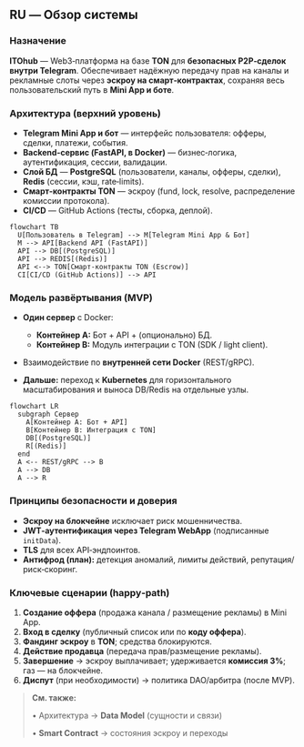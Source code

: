 ## RU — Обзор системы

### Назначение

**ITOhub** — Web3‑платформа на базе **TON** для **безопасных P2P‑сделок внутри Telegram**. Обеспечивает надёжную передачу прав на каналы и рекламные слоты через **эскроу на смарт‑контрактах**, сохраняя весь пользовательский путь в **Mini App и боте**.

### Архитектура (верхний уровень)

* **Telegram Mini App и бот** — интерфейс пользователя: офферы, сделки, платежи, события.
* **Backend‑сервис (FastAPI, в Docker)** — бизнес‑логика, аутентификация, сессии, валидации.
* **Слой БД** — **PostgreSQL** (пользователи, каналы, офферы, сделки), **Redis** (сессии, кэш, rate‑limits).
* **Смарт‑контракты TON** — эскроу (fund, lock, resolve, распределение комиссии протокола).
* **CI/CD** — GitHub Actions (тесты, сборка, деплой).

```mermaid
flowchart TB
  U[Пользователь в Telegram] --> M[Telegram Mini App & Бот]
  M --> API[Backend API (FastAPI)]
  API --> DB[(PostgreSQL)]
  API --> REDIS[(Redis)]
  API <--> TON[Смарт‑контракты TON (Escrow)]
  CI[CI/CD (GitHub Actions)] --> API
```

### Модель развёртывания (MVP)

* **Один сервер** с Docker:

  * **Контейнер A:** Бот + API + (опционально) БД.
  * **Контейнер B:** Модуль интеграции с TON (SDK / light client).
* Взаимодействие по **внутренней сети Docker** (REST/gRPC).
* **Дальше:** переход к **Kubernetes** для горизонтального масштабирования и выноса DB/Redis на отдельные узлы.

```mermaid
flowchart LR
  subgraph Сервер
    A[Контейнер A: Бот + API]
    B[Контейнер B: Интеграция с TON]
    DB[(PostgreSQL)]
    R[(Redis)]
  end
  A <-- REST/gRPC --> B
  A --> DB
  A --> R
```

### Принципы безопасности и доверия

* **Эскроу на блокчейне** исключает риск мошенничества.
* **JWT‑аутентификация через Telegram WebApp** (подписанные `initData`).
* **TLS** для всех API‑эндпоинтов.
* **Антифрод (план):** детекция аномалий, лимиты действий, репутация/риск‑скоринг.

### Ключевые сценарии (happy‑path)

1. **Создание оффера** (продажа канала / размещение рекламы) в Mini App.
2. **Вход в сделку** (публичный список или по **коду оффера**).
3. **Фандинг эскроу** в **TON**; средства блокируются.
4. **Действие продавца** (передача прав/размещение рекламы).
5. **Завершение** → эскроу выплачивает; удерживается **комиссия 3%**; газ — на блокчейне.
6. **Диспут** (при необходимости) → политика DAO/арбитра (после MVP).

> **См. также:**
>
> • Архитектура → **Data Model** (сущности и связи)
>
> • **Smart Contract** → состояния эскроу и переходы
